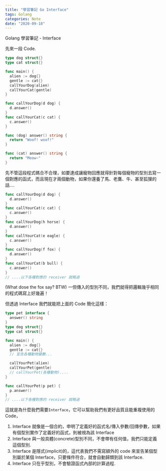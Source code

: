 ```yaml
---
title: "學習筆記 Go Interface"
tags: Golang
categories: Note
date: "2020-09-18"
---
```


Golang 學習筆記 - Interface

先來一段 Code.

```go
type dog struct{}
type cat struct{}

func main() {
  alien := dog{}
  gentle := cat{}
  callYourDog(alien)
  callYourCat(gentle)
}

func callYourDog(d dog) {
  d.answer()
}
func callYourCat(c cat) {
  c.answer()
}

func (dog) answer() string {
  return "Woof! woof!"
}

func (cat) answer() string {
  return "Meow~"
}
```

先不管這段程式碼合不合理，如要達成讓寵物回應就得針對每個寵物的型別去寫一個對應的函式，而且現在才兩個動物，如果你還養了馬、老鷹、牛、甚至狐狸的話....

```go
func callYourDog(d dog) {
  d.answer()
}
func callYourCat(c cat) {
  c.answer()
}
func callYourDog(h horse) {
  d.answer()
}
func callYourCat(e eagle) {
  c.answer()
}
func callYourDog(f fox) {
  d.answer()
}
func callYourCat(b bull) {
  c.answer()
}
// ....以下各種對應的 receiver 就略過
```

(What dose the fox say? BTW)
一但傳入的型別不同，我們就得把邏輯幾乎相同的程式碼寫上好幾遍！

但透過 Interface 我們就能把上面的 Code 簡化這樣：

```go
type pet interface {
  answer() string
}
type dog struct{}
type cat struct{}

func main() {
  alien := dog{}
  gentle := cat{}
  // 宣告各種動物變數...

  callYourPet(alien)
  callYourPet(gentle)
  // callYourPet(各種動物)....
}

func callYourPet(p pet) {
  p.answer()
}
// ....以下各種對應的 receiver 就略過
```

這就是為什麼我們需要`Interface`，它可以幫助我們有更好品質且能重複使用的 Code，

1. Interface 就像是一個合約，申明了定義好的函式名/傳入參數/回傳參數，如果有個型別實作了定義好的函式，則被視為該 Interface
2. Interface 與一般具體(concrete)型別不同，不會帶有任何值，我們只能定義這個型別.
3. Interface 是隱式(implicit)的，這代表我們不需寫額外的 code 來宣告某個型別屬於某個 Interface，只要條件符合，就會自動歸類到該 Interface.
4. Interface 只在乎型別，不會驗證函式內部的計算過程.
